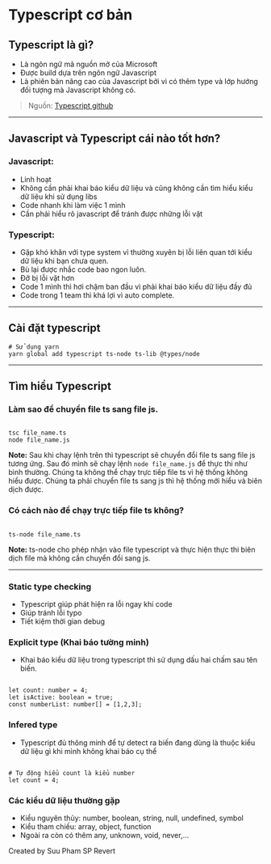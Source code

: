 # **Typescript cơ bản**

## **Typescript là gì?**

- Là ngôn ngữ mã nguồn mở của Microsoft
- Được build dựa trên ngôn ngữ Javascript
- Là phiên bản nâng cao của Javascript bởi vì có thêm type và lớp hướng đối tượng mà Javascript không có.

> Nguồn: [Typescript github](https://github.com/microsoft/TypeScript)

---

## **Javascript và Typescript cái nào tốt hơn?**

### **Javascript:**

- Linh hoạt
- Không cần phải khai báo kiểu dữ liệu và cũng không cần tìm hiểu kiểu dữ liệu khi sử dụng libs
- Code nhanh khi làm việc 1 mình
- Cần phải hiểu rõ javascript để tránh được những lỗi vặt

### **Typescript:**

- Gặp khó khăn với type system vì thường xuyên bị lỗi liên quan tới kiểu dữ liệu khi bạn chưa quen.
- Bù lại được nhắc code bao ngon luôn.
- Đỡ bị lỗi vặt hơn
- Code 1 mình thì hơi chậm ban đầu vì phải khai báo kiểu dữ liệu đầy đủ
- Code trong 1 team thì khá lợi vì auto complete.

---

## **Cài đặt typescript**

```shell
# Sử dụng yarn
yarn global add typescript ts-node ts-lib @types/node
```

---

## **Tìm hiểu Typescript**

### **Làm sao để chuyển file ts sang file js.**

```shell

tsc file_name.ts
node file_name.js
```

**Note:** Sau khi chạy lệnh trên thì typescript sẽ chuyển đổi file ts sang file js tương ứng. Sau đó mình sẽ chạy lệnh `node file_name.js` để thực thi như bình thường. Chúng ta không thể chạy trực tiếp file ts vì hệ thống không hiểu được. Chúng ta phải chuyển file ts sang js thì hệ thống mới hiểu và biên dịch được.

### **Có cách nào để chạy trực tiếp file ts không?**

```shell

ts-node file_name.ts
```

**Note:** ts-node cho phép nhận vào file typescript và thực hiện thực thi biên dịch file mà không cần chuyển đổi sang js.

---

### **Static type checking**

- Typescript giúp phát hiện ra lỗi ngay khi code
- Giúp tránh lỗi typo
- Tiết kiệm thời gian debug

### **Explicit type (Khai báo tường minh)**

- Khai báo kiểu dữ liệu trong typescript thì sử dụng dấu hai chấm sau tên biến.

```shell

let count: number = 4;
let isActive: boolean = true;
const numberList: number[] = [1,2,3];
```

### **Infered type**

- Typescript đủ thông minh để tự detect ra biến đang dùng là thuộc kiểu dữ liệu gì khi mình không khai báo cụ thể

```shell

# Tự động hiểu count là kiểu number
let count = 4;
```

### **Các kiểu dữ liệu thường gặp**

- Kiểu nguyên thủy: number, boolean, string, null, undefined, symbol
- Kiểu tham chiếu: array, object, function
- Ngoài ra còn có thêm any, unknown, void, never,...

Created by Suu Pham SP Revert
